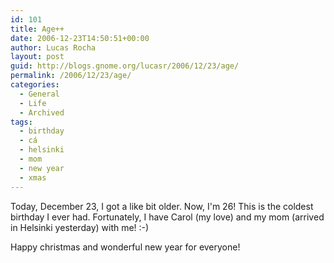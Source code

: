 ```yaml
---
id: 101
title: Age++
date: 2006-12-23T14:50:51+00:00
author: Lucas Rocha
layout: post
guid: http://blogs.gnome.org/lucasr/2006/12/23/age/
permalink: /2006/12/23/age/
categories:
  - General
  - Life
  - Archived
tags:
  - birthday
  - cá
  - helsinki
  - mom
  - new year
  - xmas
---
```

Today, December 23, I got a like bit older. Now, I'm 26! This is the
coldest birthday I ever had. Fortunately, I have Carol (my love) and my mom
(arrived in Helsinki yesterday) with me! :-)

Happy christmas and wonderful new year for everyone!
